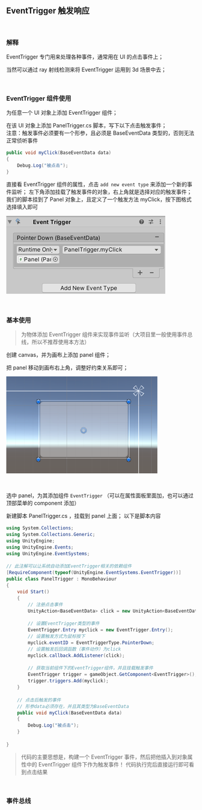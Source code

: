 ## EventTrigger 触发响应

<br>

### 解释

EventTrigger 专门用来处理各种事件，通常用在 UI 的点击事件上；

当然可以通过 ray 射线检测来将 EventTrigger 运用到 3d 场景中去；

<br>

### EventTrigger 组件使用

为任意一个 UI 对象上添加 EventTrigger 组件；

在该 UI 对象上添加 PanelTrigger.cs 脚本，写下以下点击触发事件；  
注意：触发事件必须要有一个形参，且必须是 BaseEventData 类型的，否则无法正常侦听事件

```cs
public void myClick(BaseEventData data)
{
    Debug.Log("被点击");
}
```

直接看 EventTrigger 组件的属性，点击 `add new event type` 来添加一个新的事件监听；
左下角添加挂载了触发事件的对象，右上角就是选择对应的触发事件；  
我们的脚本挂到了 Panel 对象上，且定义了一个触发方法 myClick，按下图格式选择填入即可

![](../imgs/gui/event-trigger/et2.png)

<br>

### 基本使用

> 为物体添加 EventTrigger 组件来实现事件监听（大项目里一般使用事件总线，所以不推荐使用本方法）

创建 canvas，并为画布上添加 panel 组件；

把 panel 移动到画布右上角，调整好约束关系即可；

![](../imgs/gui/event-trigger/et1.png)

<br>

选中 panel，为其添加组件 `EventTrigger` （可以在属性面板里面加，也可以通过顶部菜单的 component 添加）

新建脚本 PanelTrigger.cs ，挂载到 panel 上面；
以下是脚本内容

```cs
using System.Collections;
using System.Collections.Generic;
using UnityEngine;
using UnityEngine.Events;
using UnityEngine.EventSystems;

// 此注解可以让系统自动添加EventTrigger相关的依赖组件
[RequireComponent(typeof(UnityEngine.EventSystems.EventTrigger))]
public class PanelTrigger : MonoBehaviour
{
    void Start()
    {
        // 注册点击事件
        UnityAction<BaseEventData> click = new UnityAction<BaseEventData>(myClick);

        // 设置EventTrigger类型的事件
        EventTrigger.Entry myclick = new EventTrigger.Entry();
        // 设置触发方式为鼠标按下
        myclick.eventID = EventTriggerType.PointerDown;
        // 设置触发后回调函数（事件动作）为click
        myclick.callback.AddListener(click);

        // 获取当前组件下的EventTrigger组件，并且挂载触发事件
        EventTrigger trigger = gameObject.GetComponent<EventTrigger>();
        trigger.triggers.Add(myclick);
    }

    // 点击后触发的事件
    // 形参data必须存在，并且其类型为BaseEventData
    public void myClick(BaseEventData data)
    {
        Debug.Log("被点击");
    }

}
```

> 代码的主要思想是，构建一个 EventTrigger 事件，然后把他插入到对象属性中的 EventTrigger 组件下作为触发事件！
> 代码执行完后直接运行即可看到点击结果

<br>

### 事件总线
